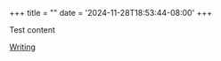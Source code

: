 +++
title = ""
date = '2024-11-28T18:53:44-08:00'
+++

Test content

<a href="/writing">Writing</a>
